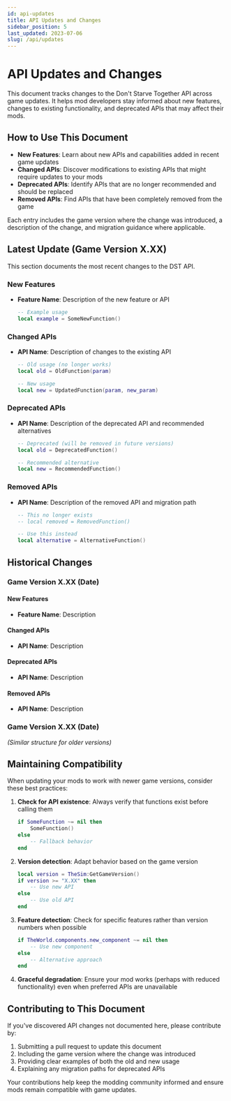 ```yaml
---
id: api-updates
title: API Updates and Changes
sidebar_position: 5
last_updated: 2023-07-06
slug: /api/updates
---
```


# API Updates and Changes

This document tracks changes to the Don't Starve Together API across game updates. It helps mod developers stay informed about new features, changes to existing functionality, and deprecated APIs that may affect their mods.

## How to Use This Document

- **New Features**: Learn about new APIs and capabilities added in recent game updates
- **Changed APIs**: Discover modifications to existing APIs that might require updates to your mods
- **Deprecated APIs**: Identify APIs that are no longer recommended and should be replaced
- **Removed APIs**: Find APIs that have been completely removed from the game

Each entry includes the game version where the change was introduced, a description of the change, and migration guidance where applicable.

## Latest Update (Game Version X.XX)

This section documents the most recent changes to the DST API.

### New Features

- **Feature Name**: Description of the new feature or API
  ```lua
  -- Example usage
  local example = SomeNewFunction()
  ```

### Changed APIs

- **API Name**: Description of changes to the existing API
  ```lua
  -- Old usage (no longer works)
  local old = OldFunction(param)
  
  -- New usage
  local new = UpdatedFunction(param, new_param)
  ```

### Deprecated APIs

- **API Name**: Description of the deprecated API and recommended alternatives
  ```lua
  -- Deprecated (will be removed in future versions)
  local old = DeprecatedFunction()
  
  -- Recommended alternative
  local new = RecommendedFunction()
  ```

### Removed APIs

- **API Name**: Description of the removed API and migration path
  ```lua
  -- This no longer exists
  -- local removed = RemovedFunction()
  
  -- Use this instead
  local alternative = AlternativeFunction()
  ```

## Historical Changes

### Game Version X.XX (Date)

#### New Features

- **Feature Name**: Description

#### Changed APIs

- **API Name**: Description

#### Deprecated APIs

- **API Name**: Description

#### Removed APIs

- **API Name**: Description

### Game Version X.XX (Date)

*(Similar structure for older versions)*

## Maintaining Compatibility

When updating your mods to work with newer game versions, consider these best practices:

1. **Check for API existence**: Always verify that functions exist before calling them
   ```lua
   if SomeFunction ~= nil then
       SomeFunction()
   else
       -- Fallback behavior
   end
   ```

2. **Version detection**: Adapt behavior based on the game version
   ```lua
   local version = TheSim:GetGameVersion()
   if version >= "X.XX" then
       -- Use new API
   else
       -- Use old API
   end
   ```

3. **Feature detection**: Check for specific features rather than version numbers when possible
   ```lua
   if TheWorld.components.new_component ~= nil then
       -- Use new component
   else
       -- Alternative approach
   end
   ```

4. **Graceful degradation**: Ensure your mod works (perhaps with reduced functionality) even when preferred APIs are unavailable

## Contributing to This Document

If you've discovered API changes not documented here, please contribute by:

1. Submitting a pull request to update this document
2. Including the game version where the change was introduced
3. Providing clear examples of both the old and new usage
4. Explaining any migration paths for deprecated APIs

Your contributions help keep the modding community informed and ensure mods remain compatible with game updates. 
